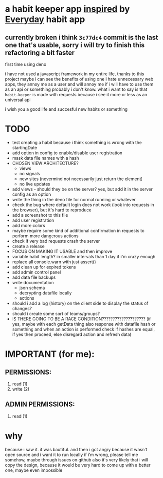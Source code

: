 # a habit keeper app [inspired](#why) by [Everyday](https://everyday.app) habit app

## currently broken i think `3c77dc4` commit is the last one that's usable, sorry i will try to finish this refactoring a bit faster

first time using deno

i have not used a javascript framework in my entire life, thanks to this project maybe i can see the benefits of using one
i hate unnecessary web apps, they annoy me as a user and will annoy me if i will have to use them as an api or something probably i don't know. what i want to say is that `habit-keeper` is made with requests because i see it more or less as an universal api

i wish you a good life and succesful new habits or something

# TODO
- test creating a habit because i think something is wrong with the startingDate
- add option in config to enable/disable user registration
- mask data file names with a hash
- CHOSEN VIEW ARCHITECTURE?
    - views
    - no signals
    - new sites (nevermind not necessarily just return the element)
    - no live updates
- add views - should they be on the server? yes, but add it in the server config as an option
- write the thing in the deno file for normal running or whatever
- check the bug where default login does not work (look into requests in the browser), but it's hard to reproduce
- add a screenshot to this file
- add user registration
- add more colors
- maybe require some kind of additional confirmation in requests to perform more dangerous actions
- check if very bad requests crash the server
- create a release
- FOCUS ON MAKING IT USABLE and then improve
- variable habit length? in smaller intervals than 1 day if i'm crazy enough
- replace all console.warn with just assert()
- add clean up for expired tokens
- add admin control panel
- add data file backups
- write documentation
    - json schema
    - decrypting datafile locally
    - actions
- should i add a log (history) on the client side to display the status of changes?
- should i create some sort of teams/groups?
- IS THERE GOING TO BE A RACE CONDITION???????????????????? (if yes, maybe with each getData thing also response with datafile hash or something and when an action is performed check if hashes are equal, if yes then proceed, else disregard action and refresh data)

# IMPORTANT (for me):
## PERMISSIONS:
1. read (1)
2. write (2)

## ADMIN PERMISSIONS:
1. read (1)

# why
because i saw it. it was bautiful. and then i got angry because it wasn't open source and i want it to run locally
if i'm wrong, please tell me somehow, maybe through issues on github
also it's very likely that i will copy the design, because it would be very hard to come up with a better one, maybe even impossible
